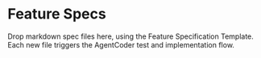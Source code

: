 # Feature Specs

Drop markdown spec files here, using the Feature Specification Template.
Each new file triggers the AgentCoder test and implementation flow.
